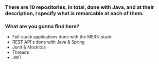 ### There are 10 repositories, in total, done with Java, and at their description, I specify what is remarcable at each of them.                                                       
### What are you gonna find here?

- Full-stack applications done with the MERN stack
- REST API's done with Java & Spring
- Junit & Mockitos
- Threads
- JWT



<!--
**cucabel/cucabel** is a ✨ _special_ ✨ repository because its `README.md` (this file) appears on your GitHub profile.

Here are some ideas to get you started:

- 🔭 I’m currently working on ...
- 🌱 I’m currently learning ...
- 👯 I’m looking to collaborate on ...
- 🤔 I’m looking for help with ...
- 💬 Ask me about ...
- 📫 How to reach me: ...
- 😄 Pronouns: ...
- ⚡ Fun fact: ...
-->
